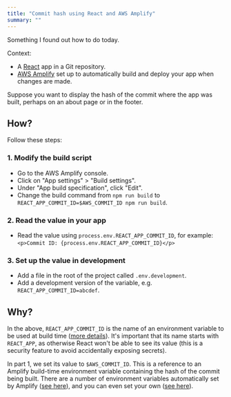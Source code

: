 ```yaml
---
title: "Commit hash using React and AWS Amplify"
summary: "" 
---
```


Something I found out how to do today.

Context:

- A [React](https://reactjs.org/) app in a Git repository.
- [AWS Amplify](https://aws.amazon.com/amplify/console/) set up to automatically build and deploy your app when changes are made.

Suppose you want to display the hash of the commit where the app was built, perhaps on an about page or in the footer.

## How?

Follow these steps:

### 1. Modify the build script

- Go to the AWS Amplify console.
- Click on "App settings" > "Build settings".
- Under "App build specification", click "Edit".
- Change the build command from `npm run build` to `REACT_APP_COMMIT_ID=$AWS_COMMIT_ID npm run build`.

### 2. Read the value in your app

- Read the value using `process.env.REACT_APP_COMMIT_ID`, for example: `<p>Commit ID: {process.env.REACT_APP_COMMIT_ID}</p>`

### 3. Set up the value in development

- Add a file in the root of the project called `.env.development`.
- Add a development version of the variable, e.g. `REACT_APP_COMMIT_ID=abcdef`.

## Why?

In the above, `REACT_APP_COMMIT_ID` is the name of an environment variable to be used at build time ([more details](https://create-react-app.dev/docs/adding-custom-environment-variables/)). It's important that its name starts with `REACT_APP`, as otherwise React won't be able to see its value (this is a security feature to avoid accidentally exposing secrets).

In part 1, we set its value to `$AWS_COMMIT_ID`. This is a reference to an Amplify build-time environment variable containing the hash of the commit being built. There are a number of environment variables automatically set by Amplify ([see here](https://docs.aws.amazon.com/amplify/latest/userguide/environment-variables.html#amplify-console-environment-variables)), and you can even set your own ([see here](https://docs.aws.amazon.com/amplify/latest/userguide/environment-variables.html#setting-env-vars)).